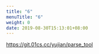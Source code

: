 ```yaml
---
title: "6"
menuTitle: "6"
weight: 0
date: 2019-08-30T15:13:01+08:00
---
```

https://git.01cs.cc/yujian/parse_tool